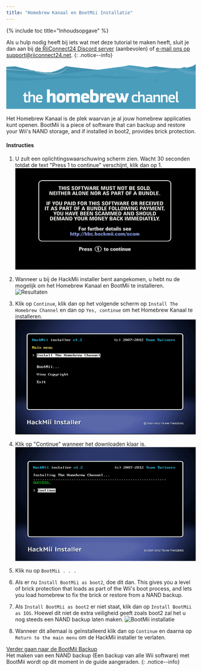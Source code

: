 ```yaml
---
title: "Homebrew Kanaal en BootMii Installatie"
---
```


{% include toc title="Inhoudsopgave" %}

Als u hulp nodig heeft bij iets wat met deze tutorial te maken heeft, sluit je dan aan bij [de RiiConnect24 Discord server](https://discord.gg/b4Y7jfD) (aanbevolen) of [e-mail ons op support@riiconnect24.net](mailto:support@riiconnect24.net).
{: .notice--info}

![HBC Logo](/images/hbc.png)

Het Homebrew Kanaal is de plek waarvan je al jouw homebrew applicaties kunt openen. BootMii is a piece of software that can backup and restore your Wii's NAND storage, and if installed in boot2, provides brick protection.

#### Instructies

1. U zult een oplichtingswaarschuwing scherm zien. Wacht 30 seconden totdat de text "Press 1 to continue" verschijnt, klik dan op 1. ![Scam scherm](/images/Wii/ScamScreen.png)

2. Wanneer u bij de HackMii installer bent aangekomen, u hebt nu de mogelijk om het Homebrew Kanaal en BootMii te installeren. ![Resultaten](/images/Wii/Results.png)

3. Klik op `Continue`, klik dan op het volgende scherm op `Install The Homebrew Channel` en dan op `Yes, continue` om het Homebrew Kanaal te installeren. ![Homebrew Kanaal installeren](/images/Wii/InstallHomebrewChannel.png)

4. Klik op "Continue" wanneer het downloaden klaar is. ![Success Installing the Homebrew Channel](/images/Wii/SuccessHBC.png)

5. Klik nu op `BootMii . . .`
6. Als er nu `Install BootMii as boot2`, doe dit dan. This gives you a level of brick protection that loads as part of the Wii's boot process, and lets you load homebrew to fix the brick or restore from a NAND backup.
7. Als `Install BootMii as boot2` er niet staat, klik dan op `Install BootMii as IOS`. Hoewel dit niet de extra veiligheid geeft zoals boot2 zal het u nog steeds een NAND backup laten maken. ![BootMii installatie](/images/Wii/InstallBootMii.jpg)

8. Wanneer dit allemaal is geïnstalleerd klik dan op `Continue` en daarna op `Return to the main menu` om de HackMii installer te verlaten.

[Verder gaan naar de BootMii Backup](bootmii)<br> Het maken van een NAND backup (Een backup van alle Wii software) met BootMii wordt op dit moment in de guide aangeraden.
{: .notice--info}
